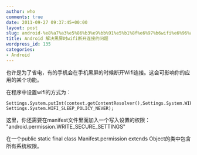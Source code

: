 ```yaml
---
author: who
comments: true
date: 2011-09-27 09:37:45+00:00
layout: post
slug: android-%e8%a7%a3%e5%86%b3%e9%bb%91%e5%b1%8f%e6%97%b6wifi%e6%96%ad%e5%bc%80%e8%bf%9e%e6%8e%a5%e7%9a%84%e9%97%ae%e9%a2%98
title: Android 解决黑屏时wifi断开连接的问题
wordpress_id: 135
categories:
- Android
---
```


也许是为了省电，有的手机会在手机黑屏的时候断开Wifi连接。这会可影响你的应用的某个功能。

在程序中设置wifi的方式为：


    
    
    Settings.System.putInt(context.getContentResolver(),Settings.System.WIFI_SLEEP_POLICY,
    Settings.System.WIFI_SLEEP_POLICY_NEVER); 
    




这里，你还需要在manifest文件里面加入一个写入设置的权限：
"android.permission.WRITE_SECURE_SETTINGS" 

在一个public static final class Manifest.permission extends Object的类中包含所有系统权限。

